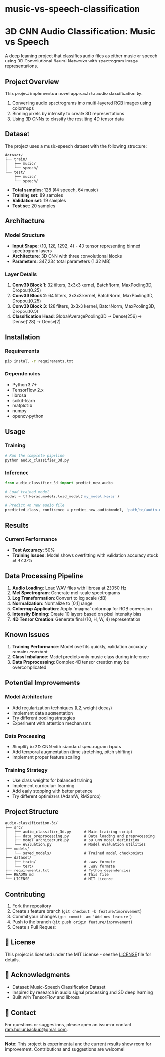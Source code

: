 # music-vs-speech-classification
# 3D CNN Audio Classification: Music vs Speech

A deep learning project that classifies audio files as either music or speech using 3D Convolutional Neural Networks with spectrogram image representations.

## Project Overview

This project implements a novel approach to audio classification by:
1. Converting audio spectrograms into multi-layered RGB images using colormaps
2. Binning pixels by intensity to create 3D representations
3. Using 3D CNNs to classify the resulting 4D tensor data

## Dataset

The project uses a music-speech dataset with the following structure:
```
dataset/
├── train/
│   ├── music/
│   └── speech/
└── test/
    ├── music/
    └── speech/
```

- **Total samples**: 128 (64 speech, 64 music)
- **Training set**: 89 samples
- **Validation set**: 19 samples  
- **Test set**: 20 samples

## Architecture

### Model Structure
- **Input Shape**: (10, 128, 1292, 4) - 4D tensor representing binned spectrogram layers
- **Architecture**: 3D CNN with three convolutional blocks
- **Parameters**: 347,234 total parameters (1.32 MB)

### Layer Details
1. **Conv3D Block 1**: 32 filters, 3x3x3 kernel, BatchNorm, MaxPooling3D, Dropout(0.25)
2. **Conv3D Block 2**: 64 filters, 3x3x3 kernel, BatchNorm, MaxPooling3D, Dropout(0.25)
3. **Conv3D Block 3**: 128 filters, 3x3x3 kernel, BatchNorm, MaxPooling3D, Dropout(0.3)
4. **Classification Head**: GlobalAveragePooling3D → Dense(256) → Dense(128) → Dense(2)

## Installation

### Requirements
```bash
pip install -r requirements.txt
```

### Dependencies
- Python 3.7+
- TensorFlow 2.x
- librosa
- scikit-learn
- matplotlib
- numpy
- opencv-python

## Usage

### Training
```python
# Run the complete pipeline
python audio_classifier_3d.py
```

### Inference
```python
from audio_classifier_3d import predict_new_audio

# Load trained model
model = tf.keras.models.load_model('my_model.keras')

# Predict on new audio file
predicted_class, confidence = predict_new_audio(model, 'path/to/audio.wav')
```

## Results

### Current Performance
- **Test Accuracy**: 50%
- **Training Issues**: Model shows overfitting with validation accuracy stuck at 47.37%

## Data Processing Pipeline

1. **Audio Loading**: Load WAV files with librosa at 22050 Hz
2. **Mel Spectrogram**: Generate mel-scale spectrograms
3. **Log Transformation**: Convert to log scale (dB)
4. **Normalization**: Normalize to [0,1] range
5. **Colormap Application**: Apply 'magma' colormap for RGB conversion
6. **Intensity Binning**: Create 10 layers based on pixel intensity bins
7. **4D Tensor Creation**: Generate final (10, H, W, 4) representation

## Known Issues

1. **Training Performance**: Model overfits quickly, validation accuracy remains constant
2. **Class Imbalance**: Model predicts only music class during inference
3. **Data Preprocessing**: Complex 4D tensor creation may be overcomplicated

## Potential Improvements

### Model Architecture
- Add regularization techniques (L2, weight decay)
- Implement data augmentation
- Try different pooling strategies
- Experiment with attention mechanisms

### Data Processing
- Simplify to 2D CNN with standard spectrogram inputs
- Add temporal augmentation (time stretching, pitch shifting)
- Implement proper feature scaling

### Training Strategy
- Use class weights for balanced training
- Implement curriculum learning
- Add early stopping with better patience
- Try different optimizers (AdamW, RMSprop)

## Project Structure

```
audio-classification-3d/
├── src/
│   ├── audio_classifier_3d.py      # Main training script
│   ├── data_preprocessing.py       # Data loading and preprocessing
│   ├── model_architecture.py       # 3D CNN model definition
│   └── evaluation.py               # Model evaluation utilities
├── models/
│   └── saved_models/               # Trained model checkpoints
├── dataset/
│   ├── train/                      # .wav formate
│   └── test/                       # .wav formate
├── requirements.txt                # Python dependencies
├── README.md                       # This file
└── LICENSE                         # MIT License
```

## Contributing

1. Fork the repository
2. Create a feature branch (`git checkout -b feature/improvement`)
3. Commit your changes (`git commit -am 'Add new feature'`)
4. Push to the branch (`git push origin feature/improvement`)
5. Create a Pull Request

## 📄 License

This project is licensed under the MIT License - see the [LICENSE](LICENSE) file for details.

## 🙏 Acknowledgments

- Dataset: Music-Speech Classification Dataset
- Inspired by research in audio signal processing and 3D deep learning
- Built with TensorFlow and librosa

## 📧 Contact

For questions or suggestions, please open an issue or contact [ram.hullur.backup@gmail.com](mailto:ram.hullur.backup@gmail.com).

---

**Note**: This project is experimental and the current results show room for improvement. Contributions and suggestions are welcome!
